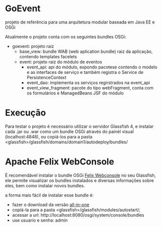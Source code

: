GoEvent
=======

projeto de referência para uma arquitetura modular baseada em Java EE e OSGi 

Atualmente o projeto conta com os seguintes bundles OSGi:

<uL>
	<li>goevent: projeto raiz 
		<ul><li>base_view: bundle WAB (web aplication bundle) raiz da aplicação, contendo templates facelets</li></ul>
		<ul>
			<li>event: projeto raiz do módulo de eventos
				<ul>
					<li>event_api: api do módulo, expondo pacotese contendo o modelo e as interfaces de serviço e também registra o Service de PersistenceContext </li>
					<li>event_dao: implementa os serviços regirstrados na event_api</li>
					<li>event_view_fragment: pacote do tipo webFragment, conta com os formulários e ManagedBeans JSF do módulo</li>
				</ul>
			</li>
		</ul>
	</li>
</ul>


Execução
========

Para testar o projeto é necessário utilizar o servidor Glassfish 4, e instalar cada .jar ou .war como um bundle OSGi através do painél visual (localhost:4848), ou copiá-los para a pasta &lt;glassfish&gt;/glassfish/domains/domain1/autodeploy/bundles/

Apache Felix WebConsole
=======================

É recomendável instalar o bundle OSGi <a href="http://felix.apache.org/documentation/subprojects/apache-felix-web-console.html">Felix Webconsole</a> no seu Glassfish, ele permite visualizar os bundles instalados e diversas informações sobre eles, bem como instalar novos bundles.

a forma mais fácil de instalar esse bundle é:
- fazer o download da versão <a href="http://ftp.unicamp.br/pub/apache//felix/org.apache.felix.webconsole-4.2.2-all.jar">all-in-one</a>
- copiá-la para a pasta &lt;glassfish&gt;/glassfish/modules/autostart/; 
- acessar a url: http://localhost:8080/osgi/system/console/bundles
- use usuario e senha: admin
